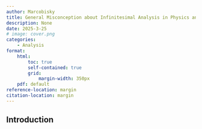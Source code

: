 ```yaml
---
author: Marcobisky
title: General Misconception about Infinitesimal Analysis in Physics and Engineering
description: None
date: 2025-3-25
# image: cover.png
categories:
    - Analysis
format: 
    html:
        toc: true
        self-contained: true
        grid: 
            margin-width: 350px
    pdf: default
reference-location: margin
citation-location: margin
---
```


## Introduction

## 